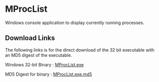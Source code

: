 # MProcList
Windows console application to display currently running processes.


## Download Links 


The following links is for the direct download of the 32 bit executable with
an MD5 digest of the executable.

Windows 32-bit Binary : [MProcList.exe](bin/MProcList.exe)

MD5 Digest for binary : [MProcList.exe.md5](bin/MProcList.exe.md5)



